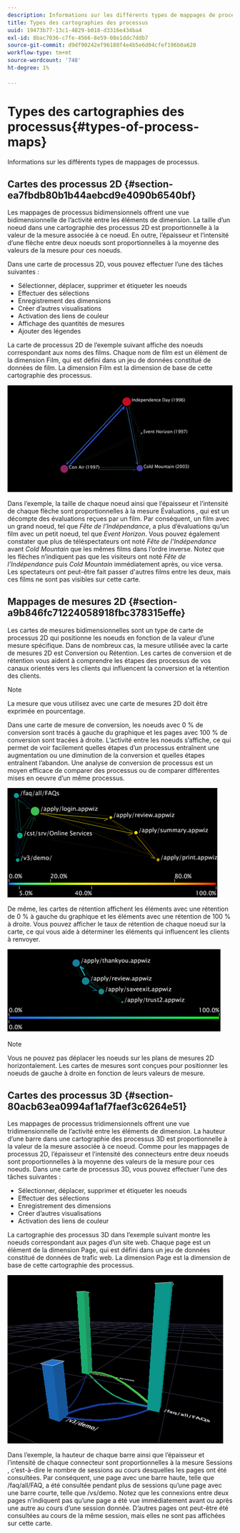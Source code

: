```yaml
---
description: Informations sur les différents types de mappages de processus.
title: Types des cartographies des processus
uuid: 19473b77-13c1-4829-b018-d3316e434ba4
exl-id: 8bac7036-c7fe-4566-8e59-08e1ddc7ddb7
source-git-commit: d9df90242ef96188f4e4b5e6d04cfef196b0a628
workflow-type: tm+mt
source-wordcount: '748'
ht-degree: 1%

---
```


# Types des cartographies des processus{#types-of-process-maps}

Informations sur les différents types de mappages de processus.

## Cartes des processus 2D {#section-ea7fbdb80b1b44aebcd9e4090b6540bf}

Les mappages de processus bidimensionnels offrent une vue bidimensionnelle de l’activité entre les éléments de dimension. La taille d’un noeud dans une cartographie des processus 2D est proportionnelle à la valeur de la mesure associée à ce noeud. En outre, l’épaisseur et l’intensité d’une flèche entre deux noeuds sont proportionnelles à la moyenne des valeurs de la mesure pour ces noeuds.

Dans une carte de processus 2D, vous pouvez effectuer l’une des tâches suivantes :

* Sélectionner, déplacer, supprimer et étiqueter les noeuds
* Effectuer des sélections
* Enregistrement des dimensions
* Créer d’autres visualisations
* Activation des liens de couleur
* Affichage des quantités de mesures
* Ajouter des légendes

La carte de processus 2D de l’exemple suivant affiche des noeuds correspondant aux noms des films. Chaque nom de film est un élément de la dimension Film, qui est défini dans un jeu de données constitué de données de film. La dimension Film est la dimension de base de cette cartographie des processus.

![](assets/vis_2DProcessMap_MovieNodes.png)

Dans l’exemple, la taille de chaque noeud ainsi que l’épaisseur et l’intensité de chaque flèche sont proportionnelles à la mesure Évaluations , qui est un décompte des évaluations reçues par un film. Par conséquent, un film avec un grand noeud, tel que *Fête de l’Indépendance*, a plus d’évaluations qu’un film avec un petit noeud, tel que *Event Horizon*. Vous pouvez également constater que plus de téléspectateurs ont noté *Fête de l’Indépendance* avant *Cold Mountain* que les mêmes films dans l’ordre inverse. Notez que les flèches n’indiquent pas que les visiteurs ont noté *Fête de l’Indépendance* puis *Cold Mountain* immédiatement après, ou vice versa. Les spectateurs ont peut-être fait passer d&#39;autres films entre les deux, mais ces films ne sont pas visibles sur cette carte.

## Mappages de mesures 2D {#section-a9b846fc71224058918fbc378315effe}

Les cartes de mesures bidimensionnelles sont un type de carte de processus 2D qui positionne les noeuds en fonction de la valeur d’une mesure spécifique. Dans de nombreux cas, la mesure utilisée avec la carte de mesures 2D est Conversion ou Rétention. Les cartes de conversion et de rétention vous aident à comprendre les étapes des processus de vos canaux orientés vers les clients qui influencent la conversion et la rétention des clients.

>[!NOTE]
>
>La mesure que vous utilisez avec une carte de mesures 2D doit être exprimée en pourcentage.

Dans une carte de mesure de conversion, les noeuds avec 0 % de conversion sont tracés à gauche du graphique et les pages avec 100 % de conversion sont tracées à droite. L’activité entre les noeuds s’affiche, ce qui permet de voir facilement quelles étapes d’un processus entraînent une augmentation ou une diminution de la conversion et quelles étapes entraînent l’abandon. Une analyse de conversion de processus est un moyen efficace de comparer des processus ou de comparer différentes mises en oeuvre d’un même processus.

![](assets/vis_2DMetricMap_Conversion.png)

De même, les cartes de rétention affichent les éléments avec une rétention de 0 % à gauche du graphique et les éléments avec une rétention de 100 % à droite. Vous pouvez afficher le taux de rétention de chaque noeud sur la carte, ce qui vous aide à déterminer les éléments qui influencent les clients à renvoyer.

![](assets/vis_2DMetricMap_Retention.png)

>[!NOTE]
>
>Vous ne pouvez pas déplacer les noeuds sur les plans de mesures 2D horizontalement. Les cartes de mesures sont conçues pour positionner les noeuds de gauche à droite en fonction de leurs valeurs de mesure.

## Cartes des processus 3D {#section-80acb63ea0994af1af7faef3c6264e51}

Les mappages de processus tridimensionnels offrent une vue tridimensionnelle de l’activité entre les éléments de dimension. La hauteur d’une barre dans une cartographie des processus 3D est proportionnelle à la valeur de la mesure associée à ce noeud. Comme pour les mappages de processus 2D, l’épaisseur et l’intensité des connecteurs entre deux noeuds sont proportionnelles à la moyenne des valeurs de la mesure pour ces noeuds. Dans une carte de processus 3D, vous pouvez effectuer l’une des tâches suivantes :

* Sélectionner, déplacer, supprimer et étiqueter les noeuds
* Effectuer des sélections
* Enregistrement des dimensions
* Créer d’autres visualisations
* Activation des liens de couleur

La cartographie des processus 3D dans l’exemple suivant montre les noeuds correspondant aux pages d’un site web. Chaque page est un élément de la dimension Page, qui est défini dans un jeu de données constitué de données de trafic web. La dimension Page est la dimension de base de cette cartographie des processus.

![](assets/vis_3DProcessMap_PageNodes.png)

Dans l’exemple, la hauteur de chaque barre ainsi que l’épaisseur et l’intensité de chaque connecteur sont proportionnelles à la mesure Sessions , c’est-à-dire le nombre de sessions au cours desquelles les pages ont été consultées. Par conséquent, une page avec une barre haute, telle que /faq/all/FAQ, a été consultée pendant plus de sessions qu’une page avec une barre courte, telle que /vs/demo. Notez que les connexions entre deux pages n’indiquent pas qu’une page a été vue immédiatement avant ou après une autre au cours d’une session donnée. D’autres pages ont peut-être été consultées au cours de la même session, mais elles ne sont pas affichées sur cette carte.
